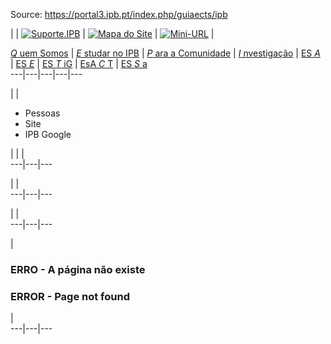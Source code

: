 Source: https://portal3.ipb.pt/index.php/guiaects/ipb

|  |  [ ![Suporte.IPB](/templates/ipb-template-geral/images/mail.png)](https://suporte.ipb.pt "Suporte.IPB") |  [ ![Mapa do Site](/templates/ipb-template-geral/images/mapa.png)](/index.php/pt/ipb-map "Mapa do Site") | [![Mini-URL](/templates/ipb-template-geral/images/miniurl.png)](javascript:; "Mini-URL") |   
  
[_Q_ uem Somos](/index.php/pt/ipb/quem-somos "Quem Somos") |  [_E_ studar no IPB](/index.php/pt/ipb/estudar-no-ipb "Estudar no IPB") |  [_P_ ara a Comunidade](/index.php/pt/ipb/para-a-comunidade "Para a Comunidade") |  [_I_ nvestigação](/index.php/pt/ipb/investigacao "Investigação") |  [ES _A_](http://www.esa.ipb.pt "Escola Superior Agrária de Bragança") |  [ES _E_](http://www.ese.ipb.pt "Escola Superior de Educação de Bragança") |  [ES _T_ iG](http://www.estig.ipb.pt "Escola Superior de Tecnologia e Gestão de Bragança") |  [EsA _C_ T](http://www.esact.ipb.pt "Escola Superior de Comunicação, Administração e Turismo de Mirandela") |  [ES _S_ a](http://www.essa.ipb.pt "Escola Superior de Saúde de Bragança")  
---|---|---|---|---  
  
|  | 

  * Pessoas
  * Site
  * IPB Google

| | |   
---|---|---  
  
| |   
---|---|---  
  
| |   
---|---|---  
  
  |    
  
  
  
  
  
  

### **ERRO - A página não existe**

  

### **ERROR - Page not found**

  
  
  
  
  
  
  
  
  
  
|  
---|---|---  
  
